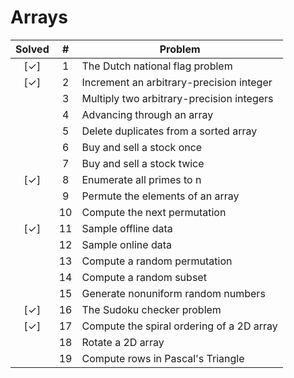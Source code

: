 
Arrays
======

| Solved |  #  | Problem |
|:------:|:---:|---------|
| [✓]    | 1   | The Dutch national flag problem |
| [✓]    | 2   | Increment an arbitrary-precision integer |
|        | 3   | Multiply two arbitrary-precision integers |
|        | 4   | Advancing through an array |
|	     | 5   | Delete duplicates from a sorted array |
|        | 6   | Buy and sell a stock once |
|        | 7   | Buy and sell a stock twice |
| [✓]    | 8   | Enumerate all primes to n |
|        | 9   | Permute the elements of an array |
|        | 10  | Compute the next permutation |
| [✓]    | 11  | Sample offline data |
|        | 12  | Sample online data |
|        | 13  | Compute a random permutation |
|        | 14  | Compute a random subset |
|	     | 15  | Generate nonuniform random numbers |
| [✓]    | 16  | The Sudoku checker problem |
| [✓]    | 17  | Compute the spiral ordering of a 2D array |
|        | 18  | Rotate a 2D array |
|        | 19  | Compute rows in Pascal's Triangle |


